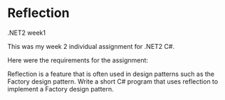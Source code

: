 # Reflection

.NET2 week1

This was my week 2 individual assignment for .NET2 C#.

Here were the requirements for the assignment:

Reflection is a feature that is often used in design patterns such as the Factory design pattern.  Write a short C# program that uses reflection to implement a Factory design pattern.
